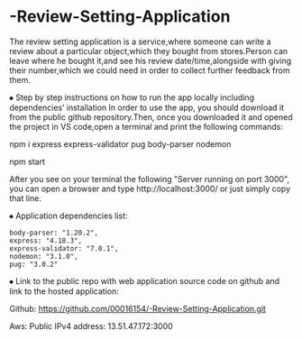 # -Review-Setting-Application
The review setting application is a service,where someone can write a review about a particular object,which they bought from stores.Person can leave where he bought it,and see his review date/time,alongside with giving their number,which we could need in order to collect further feedback from them.

⦁	Step by step instructions on how to run the app locally including dependencies’ installation 
In order to use the app, you should download it from the public github repository.Then, once you downloaded it and opened the project in VS code,open a terminal and print the following commands:

npm i express express-validator pug body-parser nodemon

npm start

After you see on your terminal the following "Server running on port 3000", you can open a browser and type http://localhost:3000/ or just simply copy that line.

⦁	Application dependencies list:

    body-parser: "1.20.2",
    express: "4.18.3",
    express-validator: "7.0.1",
    nodemon: "3.1.0",
    pug: "3.0.2"

⦁	Link to the public repo with web application source code on github and link to the hosted application:

Github: https://github.com/00016154/-Review-Setting-Application.git

Aws: Public IPv4 address: 13.51.47.172:3000

